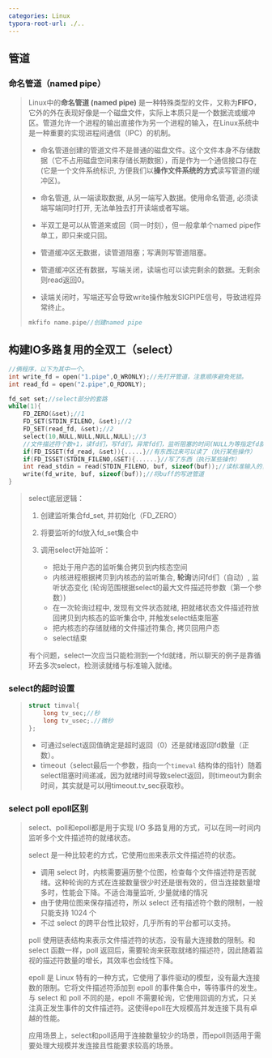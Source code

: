 ```yaml
---
categories: Linux
typora-root-url: ./..
---
```

##  管道

### 命名管道（named pipe）

> Linux中的**命名管道 (named  pipe)** 是一种特殊类型的文件，又称为**FIFO**，它外的外在表现好像是一个磁盘文件，实际上本质只是一个数据流或缓冲区。管道允许一个进程的输出直接作为另一个进程的输入，在Linux系统中是一种重要的实现进程间通信（IPC）的机制。
>
> - 命名管道创建的管道文件不是普通的磁盘文件。这个文件本身不存储数据（它不占用磁盘空间来存储长期数据），而是作为一个通信接口存在 (它是一个文件系统标识, 方便我们以**操作文件系统的方式**读写管道的缓冲区)。
>
> - 命名管道, 从一端读取数据, 从另一端写入数据。使用命名管道, 必须读端写端同时打开, 无法单独去打开读端或者写端。
>
> - 半双工是可以从管道来或回（同一时刻），但一般拿单个named pipe作单工，即只来或只回。
>
> - 管道缓冲区无数据，读管道阻塞；写满则写管道阻塞。
>
> - 管道缓冲区还有数据，写端关闭，读端也可以读完剩余的数据。无剩余则read返回0。
>
> - 读端关闭时，写端还写会导致write操作触发SIGPIPE信号，导致进程异常终止。
>
>   
>
> ````c
> mkfifo name.pipe//创建named pipe
> ````
>

## 构建IO多路复用的全双工（select）

```c
//俩程序，以下为其中一个。
int write_fd = open("1.pipe",O_WRONLY);//先打开管道，注意顺序避免死锁。
int read_fd = open("2.pipe",O_RDONLY);

fd_set set;//select部分的套路
while(1){
    FD_ZERO(&set);//1
    FD_SET(STDIN_FILENO, &set);//2
    FD_SET(read_fd, &set);//2
    select(10,NULL,NULL,NULL,NULL);//3
    //文件描述符个数+1，读fd们，写fd们，异常fd们，监听阻塞的时间(NULL为等指定fd就绪，0为不等待检查fd直接返回)；
    if(FD_ISSET(fd_read, &set)){.....}//有东西过来可以读了（执行某些操作）
    if(FD_ISSET(STDIN_FILENO,&SET){......}//写了东西（执行某些操作）
    int read_stdin = read(STDIN_FILENO, buf, sizeof(buf));//读标准输入的，传到buff
    write(fd_write, buf, sizeof(buf));//将buff的写进管道
}
```

> select底层逻辑：
>
> 1. 创建监听集合fd_set, 并初始化（FD_ZERO）
>
> 2. 将要监听的fd放入fd_set集合中
> 3. 调用select开始监听：
>    - 把处于用户态的监听集合拷贝到内核态空间
>    - 内核进程根据拷贝到内核态的监听集合, **轮询**访问fd们（自动）, 监听状态变化 (轮询范围根据select的最大文件描述符参数（第一个参数）)
>    - 在一次轮询过程中, 发现有文件状态就绪, 把就绪状态文件描述符放回拷贝到内核态的监听集合中, 并触发select结束阻塞
>    - 把内核态的存储就绪的文件描述符集合, 拷贝回用户态
>    - select结束
>
> 有个问题，select一次应当只能检测到一个fd就绪，所以聊天的例子是靠循环去多次select，检测读就绪与标准输入就绪。

### select的超时设置

> ````c
> struct timval{
>     long tv_sec;//秒
>     long tv_usec;.//微秒
> };
> ````
>
> - 可通过select返回值确定是超时返回（0）还是就绪返回fd数量（正数）。
> - timeout（select最后一个参数，指向一个`timeval` 结构体的指针）随着select阻塞时间递减，因为就绪时间导致select返回，则timeout为剩余时间，其实就是可以用timeout.tv_sec获取秒。

### select poll epoll区别

> select、poll和epoll都是用于实现 I/O 多路复用的方式，可以在同一时间内监听多个文件描述符的就绪状态。
>
> select 是一种比较老的方式，它使用`位图`来表示文件描述符的状态。
>
> - 调用 select 时，内核需要遍历整个位图，检查每个文件描述符是否就绪。这种轮询的方式在连接数量很少时还是很有效的，但当连接数量增多时，性能会下降。不适合海量监听, 少量就绪的情况
> - 由于使用位图来保存描述符，所以 select 还有描述符个数的限制，一般只能支持 1024 个
> - 不过 select 的跨平台性比较好，几乎所有的平台都可以支持。
>
> poll 使用链表结构来表示文件描述符的状态，没有最大连接数的限制。和 select 函数一样，poll 返回后，需要轮询来获取就绪的描述符，因此随着监视的描述符数量的增长，其效率也会线性下降。
>
> epoll 是 Linux 特有的一种方式，它使用了事件驱动的模型，没有最大连接数的限制。它将文件描述符添加到 epoll 的事件集合中，等待事件的发生。与 select 和 poll 不同的是，epoll 不需要轮询，它使用回调的方式，只关注真正发生事件的文件描述符。这使得epoll在大规模高并发连接下具有卓越的性能。
>
> 
>
> 应用场景上，select和poll适用于连接数量较少的场景，而epoll则适用于需要处理大规模并发连接且性能要求较高的场景。

